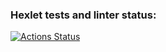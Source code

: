 ### Hexlet tests and linter status:
[![Actions Status](https://github.com/VitaliyTomchyk/python-project-50/workflows/hexlet-check/badge.svg)](https://github.com/VitaliyTomchyk/python-project-50/actions)
